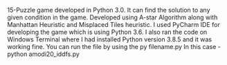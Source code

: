 15-Puzzle game developed in Python 3.0. It can find the solution to any given condition in the game. Developed using A-star Algorithm along with Manhattan Heuristic and Misplaced Tiles heuristic.
I used PyCharm IDE for developing the game which is using Python 3.6.
I also ran the code on Windows Terminal where I had installed Python version 3.8.5 and it was working fine. You can run the file by using the py filename.py	In this case - python amodi20_iddfs.py
